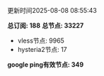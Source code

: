 更新时间2025-08-08 08:55:43

**总订阅: 188**
**总节点: 33227**
- vless节点: 9965
- hysteria2节点: 17

**google ping有效节点: 349**
